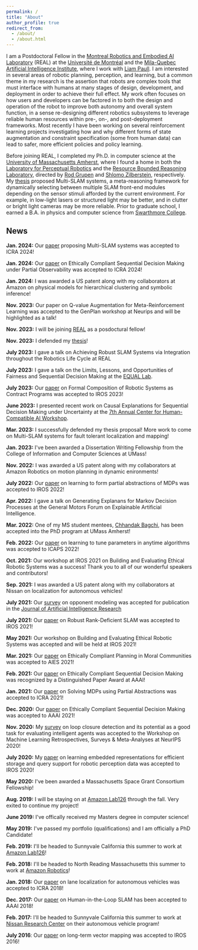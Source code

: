 ```yaml
---
permalink: /
title: "About"
author_profile: true
redirect_from:
  - /about/
  - /about.html
---
```



I am a Postdoctoral Fellow in the [Montreal Robotics and Embodied AI Laboratory](https://montrealrobotics.ca/) (REAL) at the [Université de Montréal](https://www.umontreal.ca/) and the [Mila-Quebec Artificial Intelligence Institute](https://mila.quebec/en/), where I work with [Liam Paull](https://liampaull.ca/). I am interested in several areas of robotic planning, perception, and learning, but a common theme in my research is the assertion that robots are complex tools that must interface with humans at many stages of design, development, and deployment in order to achieve their full effect. My work often focuses on how users and developers can be factored in to both the design and operation of the robot to improve both autonomy and overall system function, in a sense re-designing different robotics subsystems to leverage reliable human resources within pre-, on-, and post-deployment frameworks. Most recently I have been working on several reinforcement learning projects investigating how and why different forms of state augmentation and constraint specification (some from human data) can lead to safer, more efficient policies and policy learning.

Before joining REAL, I completed my Ph.D. in computer science at the [University of Massachusetts Amherst](https://www.umass.edu/), where I found a home in both the [Laboratory for Perceptual Robotics](https://www-robotics.cs.umass.edu/) and the [Resource Bounded Reasoning Laboratory](https://groups.cs.umass.edu/shlomo/research/), directed by [Rod Grupen](https://www-robotics.cs.umass.edu/~grupen/) and [Shlomo Zilberstein](https://groups.cs.umass.edu/shlomo/), respectively. My [thesis](https://samernashed.github.io/files/SamerNashedThesis.pdf) proposed Multi-SLAM systems, a meta-reasoning framework for dynamically selecting between multiple SLAM front-end modules depending on the sensor stimuli afforded by the current environment. For example, in low-light lasers or structured light may be better, and in clutter or bright light cameras may be more reliable. Prior to graduate school, I earned a B.A. in physics and computer science from [Swarthmore College](https://www.swarthmore.edu/).

## News

**Jan. 2024:** Our [paper](https://samernashed.github.io/files/ICRA2024_ASPBSP.pdf) proposing Multi-SLAM systems was accepted to ICRA 2024!

**Jan. 2024:** Our [paper](https://samernashed.github.io/files/ICRA2024_POECAS.pdf) on Ethically Compliant Sequential Decision Making under Partial Observability was accepted to ICRA 2024!

**Jan. 2024:** I was awarded a US patent along with my collaborators at Amazon on physical models for hierarchical clustering and symbolic inference!

**Nov. 2023:** Our paper on Q-value Augmentation for Meta-Reinforcement Learning was accepted to the GenPlan workshop at Neurips and will be highlighted as a talk!

**Nov. 2023:** I will be joining [REAL](https://montrealrobotics.ca/) as a posdoctural fellow!

**Nov. 2023:** I defended my [thesis](https://samernashed.github.io/files/SamerNashedThesis.pdf)!

**July 2023:** I gave a talk on Achieving Robust SLAM Systems via Integration throughout the Robotics Life Cycle at REAL

**July 2023:** I gave a talk on the Limits, Lessons, and Opportunities of Fairness and Sequential Decision Making at the [EQUAL Lab](https://gfarnadi.github.io/student.html).

**July 2023:** Our [paper](https://samernashed.github.io/files/IROS2023_AlgComp.pdf) on Formal Composition of Robotic Systems as Contract Programs was accepted to IROS 2023!

**June 2023:** I presented recent work on Causal Explanations for Sequential Decision Making under Uncertainty at the [7th Annual Center for Human-Compatible AI Workshop](https://humancompatible.ai/news/2023/06/20/seven-annual-chai-workshop/#:~:text=From%20the%2016th%20to%20the,during%20the%203%20day%20event.).

**Mar. 2023:** I successfully defended my thesis proposal! More work to come on Multi-SLAM systems for fault tolerant localization and mapping!

**Jan. 2023:** I've been awarded a Dissertation Writing Fellowship from the College of Information and Computer Sciences at UMass! 

**Nov. 2022:** I was awarded a US patent along with my collaborators at Amazon Robotics on motion planning in dynamic enironments!

**July 2022:** Our [paper](https://samernashed.github.io/files/IROS2022_Meta_PAMDP.pdf) on learning to form partial abstractions of MDPs was accepted to IROS 2022!

**Apr. 2022:** I gave a talk on Generating Explanans for Markov Decision Processes at the General Motors Forum on Explainable Artificial Intelligence.

**Mar. 2022:** One of my MS student mentees, [Chhandak Bagchi](https://people.umass.edu/cbagchi/), has been accepted into the PhD program at UMass Amherst! 

**Feb. 2022:** Our [paper](https://samernashed.github.io/files/ICAPS2022_ParamTune.pdf) on learning to tune parameters in anytime algorithms was accepted to ICAPS 2022!

**Oct. 2021:** Our workshop at IROS 2021 on Building and Evaluating Ethical Robotic Systems was a success! Thank you to all of our wonderful speakers and contributors!

**Sep. 2021:** I was awarded a US patent along with my collaborators at Nissan on localization for autonomous vehicles!

**July 2021:** Our [survey](https://samernashed.github.io/files/JAIR2022_OppMod.pdf) on opponent modeling was accepted for publication in the [Journal of Artificial Intelligence Research](https://www.jair.org/index.php/jair)  

**July 2021:** Our [paper](https://samernashed.github.io/files/IROS2021_RDSLAM.pdf) on Robust Rank-Deficient SLAM was accepted to IROS 2021!

**May 2021:** Our workshop on Building and Evaluating Ethical Robotic Systems was accepted and will be held at IROS 2021!

**Mar. 2021:** Our [paper](https://samernashed.github.io/files/AIES2021_ECAS_MC.pdf) on Ethically Compliant Planning in Moral Communities was accepted to AIES 2021!

**Feb. 2021:** Our [paper](https://samernashed.github.io/files/AAAI2021_ECAS.pdf) on Ethically Compliant Sequential Decision Making was recognized by a Distinguished Paper Award at AAAI!

**Jan. 2021:** Our [paper](https://samernashed.github.io/files/ICRA2021_PAMDP.pdf) on Solving MDPs using Partial Abstractions was accepted to ICRA 2021!

**Dec. 2020:** Our [paper](https://samernashed.github.io/files/AAAI2021_ECAS.pdf) on Ethically Compliant Sequential Decision Making was accepted to AAAI 2021!

**Nov. 2020:** My [survey](https://samernashed.github.io/files/NeurIPS_2020_WS.pdf) on loop closure detection and its potential as a good task for evaluating intelligent agents was accepted to the Workshop on Machine Learning Retrospectives, Surveys & Meta-Analyses at NeurIPS 2020!

**July 2020:** My [paper](https://samernashed.github.io/files/IROS2020_L2V.pdf) on learning embedded representations for efficient storage and query support for robotic perception data was accepted to IROS 2020!

**May 2020:** I've been awarded a Massachusetts Space Grant Consortium Fellowship!

**Aug. 2019:** I will be staying on at [Amazon Lab126](https://www.amazon.science/tag/amazon-lab126) through the fall. Very exited to continue my project!

**June 2019:** I've offically received my Masters degree in computer science!

**May 2019:** I've passed my portfolio (qualifications) and I am officially a PhD Candidate!

**Feb. 2019:** I'll be headed to Sunnyvale California this summer to work at [Amazon Lab126](https://www.amazon.science/tag/amazon-lab126)!

**Feb. 2018:** I'll be headed to North Reading Massachusetts this summer to work at [Amazon Robotics](https://www.aboutamazon.com/news/tag/robotics)!

**Jan. 2018:** Our [paper](https://samernashed.github.io/files/ICRA2018_LuTU.pdf) on lane localization for autonomous vehicles was accepted to ICRA 2018!

**Dec. 2017:** Our [paper](https://samernashed.github.io/files/AAAI2018_HiTL_SLAM.pdf) on Human-in-the-Loop SLAM has been accepted to AAAI 2018!

**Feb. 2017:** I'll be headed to Sunnyvale California this summer to work at [Nissan Research Center](https://natcsv.com/) on their autonomous vehicle program!

**July 2016**: Our [paper](https://samernashed.github.io/files/IROS2016_LTVM.pdf) on long-term vector mapping was accepted to IROS 2016!

<!--expmdp aamas / ws-->

<!--ECAS at ECAI ext abs-->

<!--ECAS at IJCAI ws-->

<!--hitl SLAM ICAPS ws-->

<!--minutebots tdp 2018-->
<!--minutebots tdp 2017-->

<!--ltvm ijcai-->


